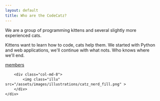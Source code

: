 ```yaml
---
layout: default
title: Who are the CodeCatz?
---
```



<div class="container-fluid cover_catzkittenz">
	<div class="row">
		<div class="col-md-4">
			<div class="page_dscr">
				<p>We are a group of programming kittens and several slightly more experienced cats.</p>
				<p>Kittens want to learn how to code, cats help them.
				We started with Python and web applications, we'll continue with what nots. Who knows where we'll end.</p>
					<div class="button">
     				<a class="tabs-link" href="/members">members</a> 
					</div>
			</div>
		</div>
	
		<div class="col-md-8">
			<img class="illu" src="/assets/images/illustrations/catz_nerd_fill.png" >
		</div>
	</div>
</div>